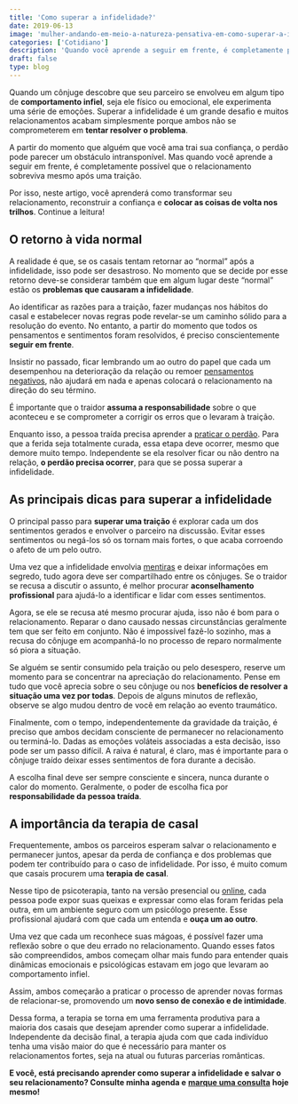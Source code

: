 ```yaml
---
title: 'Como superar a infidelidade?'
date: 2019-06-13
image: 'mulher-andando-em-meio-a-natureza-pensativa-em-como-superar-a-infidelidade.jpg'
categories: ['Cotidiano']
description: 'Quando você aprende a seguir em frente, é completamente possível que o relacionamento sobreviva mesmo após uma traição. Saiba como, neste artigo!'
draft: false
type: blog
---
```


Quando um cônjuge descobre que seu parceiro se envolveu em algum tipo de **comportamento infiel**, seja ele físico ou emocional, ele experimenta uma série de emoções. Superar a infidelidade é um grande desafio e muitos relacionamentos acabam simplesmente porque ambos não se comprometerem em **tentar resolver o problema**.

A partir do momento que alguém que você ama trai sua confiança, o perdão pode parecer um obstáculo intransponível. Mas quando você aprende a seguir em frente, é completamente possível que o relacionamento sobreviva mesmo após uma traição.

Por isso, neste artigo, você aprenderá como transformar seu relacionamento, reconstruir a confiança e **colocar as coisas de volta nos trilhos**. Continue a leitura!

## **O retorno à vida normal**

A realidade é que, se os casais tentam retornar ao “normal” após a infidelidade, isso pode ser desastroso. No momento que se decide por esse retorno deve-se considerar também que em algum lugar deste “normal” estão os **problemas que causaram a infidelidade**.

Ao identificar as razões para a traição, fazer mudanças nos hábitos do casal e estabelecer novas regras pode revelar-se um caminho sólido para a resolução do evento. No entanto, a partir do momento que todos os pensamentos e sentimentos foram resolvidos, é preciso conscientemente **seguir em frente**.

Insistir no passado, ficar lembrando um ao outro do papel que cada um desempenhou na deterioração da relação ou remoer [pensamentos negativos](/como-se-livrar-de-pensamentos-negativos/), não ajudará em nada e apenas colocará o relacionamento na direção do seu término.

É importante que o traidor **assuma a responsabilidade** sobre o que aconteceu e se comprometer a corrigir os erros que o levaram à traição.

Enquanto isso, a pessoa traída precisa aprender a [praticar o perdão](/como-perdoar-alguem-que-te-magoou/). Para que a ferida seja totalmente curada, essa etapa deve ocorrer, mesmo que demore muito tempo. Independente se ela resolver ficar ou não dentro na relação, **o perdão precisa ocorrer**, para que se possa superar a infidelidade.

## **As principais dicas para superar a infidelidade**

O principal passo para **superar uma traição** é explorar cada um dos sentimentos gerados e envolver o parceiro na discussão. Evitar esses sentimentos ou negá-los só os tornam mais fortes, o que acaba corroendo o afeto de um pelo outro.

Uma vez que a infidelidade envolvia [mentiras](/por-que-temos-a-necessidade-de-mentir/) e deixar informações em segredo, tudo agora deve ser compartilhado entre os cônjuges. Se o traidor se recusa a discutir o assunto, é melhor procurar **aconselhamento profissional** para ajudá-lo a identificar e lidar com esses sentimentos.

Agora, se ele se recusa até mesmo procurar ajuda, isso não é bom para o relacionamento. Reparar o dano causado nessas circunstâncias geralmente tem que ser feito em conjunto. Não é impossível fazê-lo sozinho, mas a recusa do cônjuge em acompanhá-lo no processo de reparo normalmente só piora a situação.

Se alguém se sentir consumido pela traição ou pelo desespero, reserve um momento para se concentrar na apreciação do relacionamento. Pense em tudo que você aprecia sobre o seu cônjuge ou nos **benefícios de resolver a situação uma vez por todas**. Depois de alguns minutos de reflexão, observe se algo mudou dentro de você em relação ao evento traumático.

Finalmente, com o tempo, independentemente da gravidade da traição, é preciso que ambos decidam consciente de permanecer no relacionamento ou terminá-lo. Dadas as emoções voláteis associadas a esta decisão, isso pode ser um passo difícil. A raiva é natural, é claro, mas é importante para o cônjuge traído deixar esses sentimentos de fora durante a decisão.

A escolha final deve ser sempre consciente e sincera, nunca durante o calor do momento. Geralmente, o poder de escolha fica por **responsabilidade da pessoa traída**.

## **A importância da terapia de casal**

Frequentemente, ambos os parceiros esperam salvar o relacionamento e permanecer juntos, apesar da perda de confiança e dos problemas que podem ter contribuído para o caso de infidelidade. Por isso, é muito comum que casais procurem uma **terapia de casal**.

Nesse tipo de psicoterapia, tanto na versão presencial ou [online](/psicologo-online/), cada pessoa pode expor suas queixas e expressar como elas foram feridas pela outra, em um ambiente seguro com um psicólogo presente. Esse profissional ajudará com que cada um entenda e **ouça um ao outro**.

Uma vez que cada um reconhece suas mágoas, é possível fazer uma reflexão sobre o que deu errado no relacionamento. Quando esses fatos são compreendidos, ambos começam olhar mais fundo para entender quais dinâmicas emocionais e psicológicas estavam em jogo que levaram ao comportamento infiel.

Assim, ambos começarão a praticar o processo de aprender novas formas de relacionar-se, promovendo um **novo senso de conexão e de intimidade**.

Dessa forma, a terapia se torna em uma ferramenta produtiva para a maioria dos casais que desejam aprender como superar a infidelidade. Independente da decisão final, a terapia ajuda com que cada indivíduo tenha uma visão maior do que é necessário para manter os relacionamentos fortes, seja na atual ou futuras parcerias românticas.

**E você, está precisando aprender como superar a infidelidade e salvar o seu relacionamento? Consulte minha agenda e** [**marque uma consulta**](/contato/) **hoje mesmo!**
